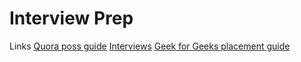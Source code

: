 # Interview Prep

Links
[Quora poss guide](https://www.quora.com/How-do-I-start-learning-or-strengthen-my-knowledge-of-data-structures-and-algorithms)
[Interviews](https://interviewing.io/recordings/)
[Geek for Geeks placement guide](https://www.geeksforgeeks.org/a-complete-step-by-step-guide-for-placement-preparation-by-geeksforgeeks/#DS)